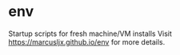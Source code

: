 # env
Startup scripts for fresh machine/VM installs
Visit https://marcusljx.github.io/env for more details.
